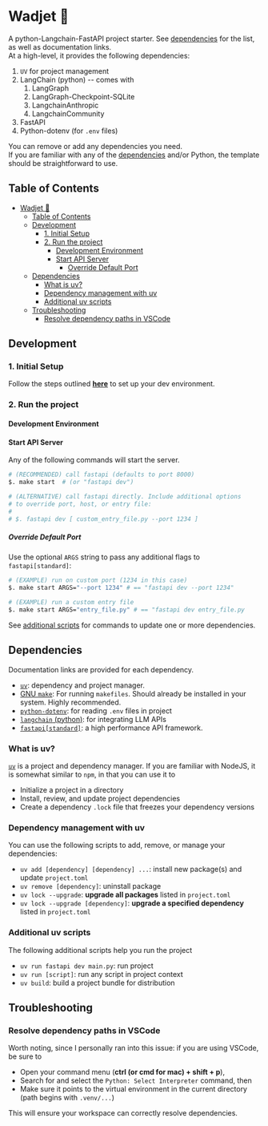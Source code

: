 # Wadjet 🐍

A python-Langchain-FastAPI project starter. See [dependencies](#dependencies) for the list, as well as documentation links.\
At a high-level, it provides the following dependencies:

1. `UV` for project management
2. LangChain (python) -- comes with
   1. LangGraph
   2. LangGraph-Checkpoint-SQLite
   3. LangchainAnthropic
   4. LangchainCommunity
3. FastAPI
4. Python-dotenv (for `.env` files)

You can remove or add any dependencies you need.\
If you are familiar with any of the [dependencies](#dependencies) and/or Python, the template should be straightforward to use.

## Table of Contents

- [Wadjet 🐍](#wadjet-)
  - [Table of Contents](#table-of-contents)
  - [Development](#development)
    - [1. Initial Setup](#1-initial-setup)
    - [2. Run the project](#2-run-the-project)
      - [Development Environment](#development-environment)
      - [Start API Server](#start-api-server)
        - [Override Default Port](#override-default-port)
  - [Dependencies](#dependencies)
    - [What is uv?](#what-is-uv)
    - [Dependency management with uv](#dependency-management-with-uv)
    - [Additional uv scripts](#additional-uv-scripts)
  - [Troubleshooting](#troubleshooting)
    - [Resolve dependency paths in VSCode](#resolve-dependency-paths-in-vscode)

## Development

### 1. Initial Setup

Follow the steps outlined [**here**](./SETUP.md) to set up your dev environment.

### 2. Run the project

#### Development Environment

#### Start API Server

Any of the following commands will start the server.

```bash
# (RECOMMENDED) call fastapi (defaults to port 8000)
$. make start  # (or "fastapi dev")

# (ALTERNATIVE) call fastapi directly. Include additional options 
# to override port, host, or entry file:
#
# $. fastapi dev [ custom_entry_file.py --port 1234 ]
```

##### Override Default Port

Use the optional `ARGS` string to pass any additional flags to `fastapi[standard]`:

```bash
# (EXAMPLE) run on custom port (1234 in this case)
$. make start ARGS="--port 1234" # == "fastapi dev --port 1234"

# (EXAMPLE) run a custom entry file
$. make start ARGS="entry_file.py" # == "fastapi dev entry_file.py
```

See [additional scripts](#additional-uv-scripts) for commands to update one or more dependencies.

## Dependencies

Documentation links are provided for each dependency.

- [`uv`](https://docs.astral.sh/uv/): dependency and project manager.
- [GNU `make`](https://www.gnu.org/software/make/manual/make.html): For running `makefiles`. Should already be installed in your system. Highly recommended.
- [`python-dotenv`](https://pypi.org/project/python-dotenv/): for reading `.env` files in project
- [`langchain` (python)](https://python.langchain.com/docs/introduction/): for integrating LLM APIs
- [`fastapi[standard]`](https://fastapi.tiangolo.com/): a high performance API framework.

### What is uv?

[`uv`](https://docs.astral.sh/uv/) is a project and dependency manager. If you are familiar with NodeJS, it is somewhat similar to `npm`, in that you can use it to

- Initialize a project in a directory
- Install, review, and update project dependencies
- Create a dependency `.lock` file that freezes your dependency versions

### Dependency management with uv

You can use the following scripts to add, remove, or manage your dependencies:

- `uv add [dependency] [dependency] ...`: install new package(s) and update `project.toml`
- `uv remove [dependency]`: uninstall package
- `uv lock --upgrade`: **upgrade all packages** listed in `project.toml`
- `uv lock --upgrade [dependency]`: **upgrade a specified dependency** listed in `project.toml`

### Additional uv scripts

The following additional scripts help you run the project

- `uv run fastapi dev main.py`: run project
- `uv run [script]`: run any script in project context
- `uv build`: build a project bundle for distribution

## Troubleshooting

### Resolve dependency paths in VSCode

Worth noting, since I personally ran into this issue: if you are using VSCode, be sure to

- Open your command menu (**ctrl (or cmd for mac) + shift + p**),
- Search for and select the `Python: Select Interpreter` command, then
- Make sure it points to the virtual environment in the current directory (path begins with `.venv/...`)

This will ensure your workspace can correctly resolve dependencies.
